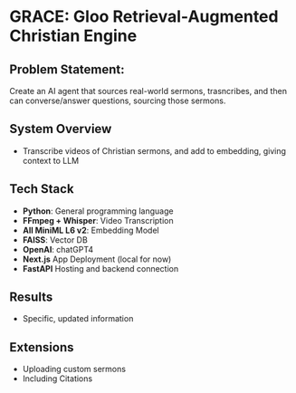 # GRACE: Gloo Retrieval-Augmented Christian Engine

## Problem Statement:
Create an AI agent that sources real-world sermons, trasncribes, and then can converse/answer questions, sourcing those sermons.

## System Overview
- Transcribe videos of Christian sermons, and add to embedding, giving context to LLM

## Tech Stack
- **Python**: General programming language
- **FFmpeg + Whisper**: Video Transcription
- **All MiniML L6 v2**: Embedding Model
- **FAISS**: Vector DB
- **OpenAI**: chatGPT4
- **Next.js** App Deployment (local for now)
- **FastAPI** Hosting and backend connection

## Results
- Specific, updated information

## Extensions
- Uploading custom sermons
- Including Citations
